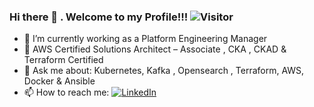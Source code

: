 ### Hi there 👋 . Welcome to my Profile!!! ![Visitor](https://visitor-badge.laobi.icu/badge?page_id=Saliha067.repoName)

- 🔭 I’m currently working as a Platform Engineering Manager
- 🌱 AWS Certified Solutions Architect – Associate , CKA , CKAD & Terraform Certified 
- 💬 Ask me about: Kubernetes, Kafka , Opensearch , Terraform, AWS, Docker & Ansible 
- 📫 How to reach me: <a href="https://www.linkedin.com/in/saliha1/">![LinkedIn](https://img.shields.io/badge/LinkedIn-0077B5?style=for-the-badge&logo=linkedin&logoColor=white)</a>
              
